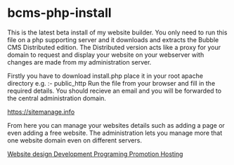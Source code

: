 # bcms-php-install
This is the latest beta install of my website builder. You only need to run this file on a php supporting server and it downloads 
and extracts the Bubble CMS Distributed edition. The Distributed version acts like a proxy for your domain to request and display your website on your webserver with changes are made from my administration server.

Firstly you have to download install.php place it in your root apache directory e.g. :- public_http
Run the file from your browser and fill in the required details. You should recieve an email and you will be forwarded to the central administration domain.

https://sitemanage.info

From here you can manage your websites details such as adding a page or even adding a free website. The administration lets you manage more that one website domain even on different servers.

<a href="http://creativeweblogic.net">Website design Development Programing Promotion Hosting</a>
